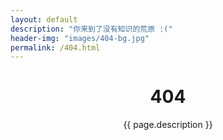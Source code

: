 ```yaml
---
layout: default
description: "你来到了没有知识的荒原 :("
header-img: "images/404-bg.jpg"
permalink: /404.html
---
```

<head>
  <link rel="stylesheet" href="{{ "/css/post.css" | prepend: site.baseurl }}">
</head>


<!-- Page Header -->
<header class="intro-header" style="background-image: url('{{ site.baseurl }}/{% if page.header-img %}{{ page.header-img }}{% else %}{{ site.header-img }}{% endif %}')">
	<div class="container">
		<div class="row">
			<div class="col-lg-8 col-lg-offset-2 col-md-10 col-md-offset-1">
				<div class="site-heading" id="tag-heading">
					<h1>404</h1>
					<span class="subheading">{{ page.description }}</span>
				</div>
			</div>
		</div>
	</div>
</header>

<script>
	document.body.classList.add('page-fullscreen');
</script>
